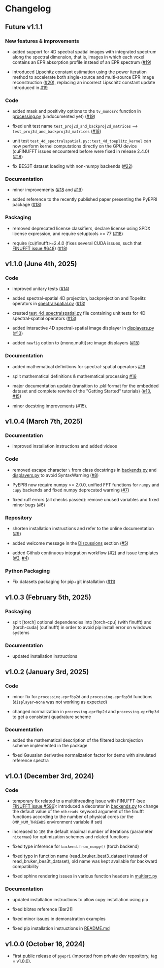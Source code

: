 # Changelog

<!--next-version-placeholder-->

## Future v1.1.1

### New features & improvements

- added support for 4D spectral spatial images with integrated
  spectrum along the spectral dimension, that is, images in which each
  voxel contains an EPR absorption profile instead of an EPR spectrum
  ([#19](../../pull/19))

- introduced Lipschitz constant estimation using the power iteration
  method to accelerate both single-source and multi-source EPR image
  reconstruction ([#20](../../pull/20)), replacing an incorrect
  Lipschitz constant update introduced in [#19](../../pull/19)

### Code

- added mask and positivity options to the ``tv_monosrc`` function in
  [processing.py](src/pyepri/processing.py) (undocumented yet)
  ([#19](../../pull/19))

- fixed unit test name ``test_proj2d_and_backproj2d_matrices`` -->
  ``test_proj3d_and_backproj3d_matrices`` ([#18](../../pull/18))

- unit test ``test_4d_spectralspatial.py::test_4d_toeplitz_kernel``
  can now perform kernel computations directly on the GPU device
  (cuFINUFFT issues encountered before were fixed in release 2.4.0)
  ([#18](../../pull/18))
  
- fix BES3T dataset loading with non-numpy backends
  ([#22](../../pull/22))

### Documentation

- minor improvements ([#18](../../pull/18) and [#19](../../pull/19))

- added reference to the recently published paper presenting the
  PyEPRI package ([#18](../../pull/18))

### Packaging 

- removed deprecated license classifiers, declare license using SPDX
  license expression, and require setuptools >= 77
  ([#18](../../pull/18))

- require (cu)finufft>=2.4.0 (fixes several CUDA issues, such that
  [FINUFFT issue
  #648](https://github.com/flatironinstitute/finufft/issues/648))
  ([#18](../../pull/18))

## v1.1.0 (June 4th, 2025)

### Code

- improved unitary tests ([#14](../../pull/14))

- added spectral-spatial 4D projection, backprojection and Topelitz
  operators in [spectralspatial.py](src/pyepri/spectralspatial.py)
  ([#13](../../pull/13))

- created
  [test_4d_spectralspatial.py](tests/test_4d_spectralspatial.py) file
  containing unit tests for 4D spectral-spatial operators
  ([#13](../../pull/13))

- added interactive 4D spectral-spatial image displayer in
  [displayers.py](src/pyepri/displayers.py) ([#13](../../pull/13))

- added ``newfig`` option to {mono,multi}src image displayers
  ([#15](../../pull/15))

### Documentation

- added mathematical definitions for spectral-spatial operators
  [#16](../../pull/16)
  
- split mathematical definitions & mathematical processing
  [#16](../../pull/16)
  
- major documentation update (transition to .pkl format for the
  embedded dataset and complete rewrite of the "Getting Started"
  tutorials) ([#13](../../pull/13), [#15](../../pull/15))
  
- minor docstring improvements ([#15](../../pull/15)).

## v1.0.4 (March 7th, 2025)

### Documentation

- improved installation instructions and added videos

### Code 

- removed escape character `\` from class docstrings in
  [backends.py](src/pyepri/backends.py) and
  [displayers.py](src/pyepri/displayers.py) to avoid SyntaxWarning
  ([#8](../../pull/8))

- PyEPRI now require numpy >= 2.0.0, unified FFT functions for `numpy`
  and `cupy` backends and fixed numpy deprecated warning
  ([#7](../../pull/7))

- fixed ruff errors (all checks passed): remove unused variables and
  fixed minor bugs ([#6](../../pull/6))

### Repository 

- shorten installation instructions and refer to the online
  documentation ([#9](../../pull/9))

- added welcome message in the [Discussions](../../discussions)
  section ([#5](../../pull/5))
  
- added Github continuous integration workflow ([#2](../../pull/2))
  and issue templates ([#3](../../pull/3), [#4](../../pull/4))

### Python Packaging

- Fix datasets packaging for pip+git installation
  ([#11](../../pull/11))

## v1.0.3 (February 5th, 2025)

### Packaging

- split [torch] optional dependencies into [torch-cpu] (with finufft)
  and [torch-cuda] (cufinufft) in order to avoid pip install error on
  windows systems

### Documentation

- updated installation instructions

## v1.0.2 (January 3rd, 2025)

### Code

- minor fix for `processing.eprfbp2d` and `processing.eprfbp3d`
  functions (`displayer=None` was not working as expected)

- changed normalization in `processing.eprfbp2d` and
  `processing.eprfbp3d` to get a consistent quadrature scheme

### Documentation

- added the mathematical description of the filtered backrojection
  scheme implemented in the package

- fixed Gaussian derivative normalization factor for demo with
  simulated reference spectra

## v1.0.1 (December 3rd, 2024)

### Code

- temporary fix related to a multithreading issue with FINUFFT (see
  [FINUFFT issue
  #596](https://github.com/flatironinstitute/finufft/issues/596)):
  introduced a decorator in [backends.py](src/pyepri/backends.py) to
  change the default value of the `nthreads` keyword argument of the
  finufft functions according to the number of physical cores (or the
  `OMP_NUM_THREADS` environment variable if set)

- increased to `1E6` the default maximal number of iterations
  (parameter `nitermax`) for optimization schemes and related functions

- fixed type inference for `backend.from_numpy()` (torch backend)

- fixed typo in function name (read_bruker_best3_dataset instead of
  read_bruker_bes3t_dataset), old name was kept available for backward
  compatibility

- fixed sphinx rendering issues in various function headers in
  [multisrc.py](src/pyepri/multisrc.py)

### Documentation

- updated installation instructions to allow cupy installation using
  pip

- fixed bibtex reference [Bar21]

- fixed minor issues in demonstration examples

- fixed pip installation instructions in [README.md](README.md)

## v1.0.0 (October 16, 2024)

- First public release of `pyepri` (imported from private dev repository, tag = v1.0.0).
